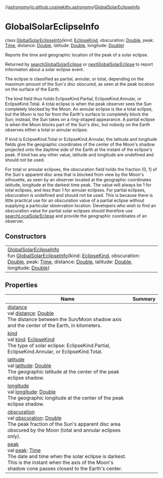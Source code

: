 //[astronomy](../../../index.md)/[io.github.cosinekitty.astronomy](../index.md)/[GlobalSolarEclipseInfo](index.md)

# GlobalSolarEclipseInfo

class [GlobalSolarEclipseInfo](index.md)(kind: [EclipseKind](../-eclipse-kind/index.md), obscuration: [Double](https://kotlinlang.org/api/latest/jvm/stdlib/kotlin/-double/index.html), peak: [Time](../-time/index.md), distance: [Double](https://kotlinlang.org/api/latest/jvm/stdlib/kotlin/-double/index.html), latitude: [Double](https://kotlinlang.org/api/latest/jvm/stdlib/kotlin/-double/index.html), longitude: [Double](https://kotlinlang.org/api/latest/jvm/stdlib/kotlin/-double/index.html))

Reports the time and geographic location of the peak of a solar eclipse.

Returned by [searchGlobalSolarEclipse](../search-global-solar-eclipse.md) or [nextGlobalSolarEclipse](../next-global-solar-eclipse.md) to report information about a solar eclipse event.

The eclipse is classified as partial, annular, or total, depending on the maximum amount of the Sun's disc obscured, as seen at the peak location on the surface of the Earth.

The kind field thus holds EclipseKind.Partial, EclipseKind.Annular, or EclipseKind.Total. A total eclipse is when the peak observer sees the Sun completely blocked by the Moon. An annular eclipse is like a total eclipse, but the Moon is too far from the Earth's surface to completely block the Sun; instead, the Sun takes on a ring-shaped appearance. A partial eclipse is when the Moon blocks part of the Sun's disc, but nobody on the Earth observes either a total or annular eclipse.

If kind is EclipseKind.Total or EclipseKind.Annular, the latitude and longitude fields give the geographic coordinates of the center of the Moon's shadow projected onto the daytime side of the Earth at the instant of the eclipse's peak. If kind has any other value, latitude and longitude are undefined and should not be used.

For total or annular eclipses, the obscuration field holds the fraction (0, 1] of the Sun's apparent disc area that is blocked from view by the Moon's silhouette, as seen by an observer located at the geographic coordinates latitude, longitude at the darkest time peak. The value will always be 1 for total eclipses, and less than 1 for annular eclipses. For partial eclipses, obscuration is undefined and should not be used. This is because there is little practical use for an obscuration value of a partial eclipse without supplying a particular observation location. Developers who wish to find an obscuration value for partial solar eclipses should therefore use [searchLocalSolarEclipse](../search-local-solar-eclipse.md) and provide the geographic coordinates of an observer.

## Constructors

| | |
|---|---|
| [GlobalSolarEclipseInfo](-global-solar-eclipse-info.md)<br>fun [GlobalSolarEclipseInfo](-global-solar-eclipse-info.md)(kind: [EclipseKind](../-eclipse-kind/index.md), obscuration: [Double](https://kotlinlang.org/api/latest/jvm/stdlib/kotlin/-double/index.html), peak: [Time](../-time/index.md), distance: [Double](https://kotlinlang.org/api/latest/jvm/stdlib/kotlin/-double/index.html), latitude: [Double](https://kotlinlang.org/api/latest/jvm/stdlib/kotlin/-double/index.html), longitude: [Double](https://kotlinlang.org/api/latest/jvm/stdlib/kotlin/-double/index.html)) |

## Properties

| Name | Summary |
|---|---|
| [distance](distance.md)<br>val [distance](distance.md): [Double](https://kotlinlang.org/api/latest/jvm/stdlib/kotlin/-double/index.html)<br>The distance between the Sun/Moon shadow axis and the center of the Earth, in kilometers. |
| [kind](kind.md)<br>val [kind](kind.md): [EclipseKind](../-eclipse-kind/index.md)<br>The type of solar eclipse: EclipseKind.Partial, EclipseKind.Annular, or EclipseKind.Total. |
| [latitude](latitude.md)<br>val [latitude](latitude.md): [Double](https://kotlinlang.org/api/latest/jvm/stdlib/kotlin/-double/index.html)<br>The geographic latitude at the center of the peak eclipse shadow. |
| [longitude](longitude.md)<br>val [longitude](longitude.md): [Double](https://kotlinlang.org/api/latest/jvm/stdlib/kotlin/-double/index.html)<br>The geographic longitude at the center of the peak eclipse shadow. |
| [obscuration](obscuration.md)<br>val [obscuration](obscuration.md): [Double](https://kotlinlang.org/api/latest/jvm/stdlib/kotlin/-double/index.html)<br>The peak fraction of the Sun's apparent disc area obscured by the Moon (total and annular eclipses only). |
| [peak](peak.md)<br>val [peak](peak.md): [Time](../-time/index.md)<br>The date and time when the solar eclipse is darkest. This is the instant when the axis of the Moon's shadow cone passes closest to the Earth's center. |
